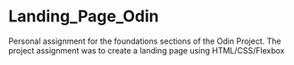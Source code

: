# Landing_Page_Odin
Personal assignment for the foundations sections of the Odin Project. The project assignment was to create a landing page using HTML/CSS/Flexbox
